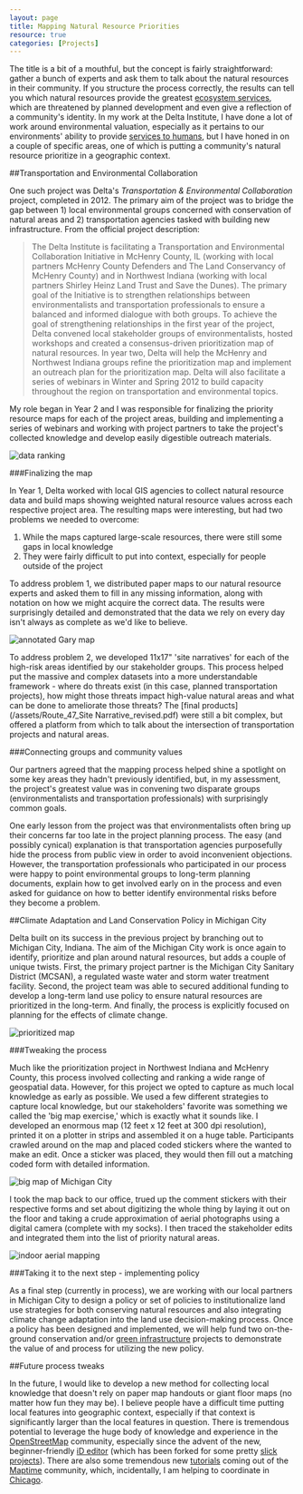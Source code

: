 ```yaml
---
layout: page
title: Mapping Natural Resource Priorities
resource: true
categories: [Projects]
---
```


The title is a bit of a mouthful, but the concept is fairly straightforward: gather a bunch of experts and ask them to talk about the natural resources in their community. If you structure the process correctly, the results can tell you which natural resources provide the greatest [ecosystem services](http://en.wikipedia.org/wiki/Ecosystem_services), which are threatened by planned development and even give a reflection of a community's identity. In my work at the Delta Institute, I have done a lot of work around environmental valuation, especially as it pertains to our environments' ability to provide [services to humans](http://www.unep.org/maweb/en/index.aspx), but I have honed in on a couple of specific areas, one of which is putting a community's natural resource prioritize in a geographic context. 

##Transportation and Environmental Collaboration 

One such project was Delta's *Transportation & Environmental Collaboration* project, completed in 2012. The primary aim of the project was to bridge the gap between 1) local environmental groups concerned with conservation of natural areas and 2) transportation agencies tasked with building new infrastructure. From the official project description: 

>The Delta Institute is facilitating a Transportation and Environmental Collaboration Initiative in McHenry County, IL (working with local partners McHenry County Defenders and The Land Conservancy of McHenry County) and in Northwest Indiana (working with local partners Shirley Heinz Land Trust and Save the Dunes). The primary goal of the Initiative is to strengthen relationships between environmentalists and transportation professionals to ensure a balanced and informed dialogue with both groups. To achieve the goal of strengthening relationships in the first year of the project, Delta convened local stakeholder groups of environmentalists, hosted workshops and created a consensus-driven prioritization map of natural resources. In year two, Delta will help the McHenry and Northwest Indiana groups refine the prioritization map and implement an outreach plan for the prioritization map. Delta will also facilitate a series of webinars in Winter and Spring 2012 to build capacity throughout the region on transportation and environmental topics. 

My role began in Year 2 and I was responsible for finalizing the priority resource maps for each of the project areas, building and implementing a series of webinars and working with project partners to take the project's collected knowledge and develop easily digestible outreach materials. 

![data ranking](/assets/NWI_GIS_ranking_slide.png)

###Finalizing the map

In Year 1, Delta worked with local GIS agencies to collect natural resource data and build maps showing weighted natural resource values across each respective project area. The resulting maps were interesting, but had two problems we needed to overcome: 

1. While the maps captured large-scale resources, there were still some gaps in local knowledge
2. They were fairly difficult to put into context, especially for people outside of the project

To address problem 1, we distributed paper maps to our natural resource experts and asked them to fill in any missing information, along with notation on how we might acquire the correct data. The results were surprisingly detailed and demonstrated that the data we rely on every day isn't always as complete as we'd like to believe.

![annotated Gary map](/assets/gary_mod.jpg) 

To address problem 2, we developed 11x17" 'site narratives' for each of the high-risk areas identified by our stakeholder groups. This process helped put the massive and complex datasets into a more understandable framework - where do threats exist (in this case, planned transportation projects), how might those threats impact high-value natural areas and what can be done to ameliorate those threats? The [final products](/assets/Route_47_Site Narrative_revised.pdf) were still a bit complex, but offered a platform from which to talk about the intersection of transportation projects and natural areas. 

###Connecting groups and community values

Our partners agreed that the mapping process helped shine a spotlight on some key areas they hadn't previously identified, but, in my assessment, the project's greatest value was in convening two disparate groups (environmentalists and transportation professionals) with surprisingly common goals. 

One early lesson from the project was that environmentalists often bring up their concerns far too late in the project planning process. The easy (and possibly cynical) explanation is that transportation agencies purposefully hide the process from public view in order to avoid inconvenient objections. However, the transportation professionals who participated in our process were happy to point environmental groups to long-term planning documents, explain how to get involved early on in the process and even asked for guidance on how to better identify environmental risks before they become a problem.

##Climate Adaptation and Land Conservation Policy in Michigan City

Delta built on its success in the previous project by branching out to Michigan City, Indiana. The aim of the Michigan City work is once again to identify, prioritize and plan around natural resources, but adds a couple of unique twists. First, the primary project partner is the Michigan City Sanitary District (MCSAN), a regulated waste water and storm water treatment facility. Second, the project team was able to secured additional funding to develop a long-term land use policy to ensure natural resources are prioritized in the long-term. And finally, the process is explicitly focused on planning for the effects of climate change. 

![prioritized map](/assets/GI_MC.jpg)

###Tweaking the process 

Much like the prioritization project in Northwest Indiana and McHenry County, this process involved collecting and ranking a wide range of geospatial data. However, for this project we opted to capture as much local knowledge as early as possible. We used a few different strategies to capture local knowledge, but our stakeholders' favorite was something we called the 'big map exercise,' which is exactly what it sounds like. I developed an enormous map (12 feet x 12 feet at 300 dpi resolution), printed it on a plotter in strips and assembled it on a huge table. Participants crawled around on the map and placed coded stickers where the wanted to make an edit. Once a sticker was placed, they would then fill out a matching coded form with detailed information. 

![big map of Michigan City](/assets/MC_big_map1.jpg) 

I took the map back to our office, trued up the comment stickers with their respective forms and set about digitizing the whole thing by laying it out on the floor and taking a crude approximation of aerial photographs using a digital camera (complete with my socks). I then traced the stakeholder edits and integrated them into the list of priority natural areas.

 ![indoor aerial mapping](/assets/indoor_aerial_map.jpg)

###Taking it to the next step - implementing policy

As a final step (currently in process), we are working with our local partners in Michigan City to design a policy or set of policies to institutionalize land use strategies for both conserving natural resources and also integrating climate change adaptation into the land use decision-making process. Once a policy has been designed and implemented, we will help fund two on-the-ground conservation and/or [green infrastructure](http://www.epa.gov/greeninfrastructure/) projects to demonstrate the value of and process for utilizing the new policy.  

##Future process tweaks

In the future, I would like to develop a new method for collecting local knowledge that doesn't rely on paper map handouts or giant floor maps (no matter how fun they may be). I believe people have a difficult time putting local features into geographic context, especially if that context is significantly larger than the local features in question. There is tremendous potential to leverage the huge body of knowledge and experience in the [OpenStreetMap](http://www.openstreetmap.org/#map=14/38.8728/-120.4481&layers=N) community, especially since the advent of the new, beginner-friendly [iD editor](https://github.com/openstreetmap/iD) (which has been forked for some pretty [slick projects](http://labs.strava.com/slide/)). There are also some tremendous new [tutorials](https://github.com/maptime/osm-101) coming out of the [Maptime](http://maptime.github.io/) community, which, incidentally, I am helping to coordinate in [Chicago](https://twitter.com/maptimeCHI).  
